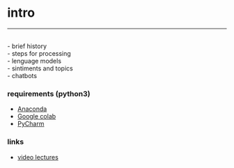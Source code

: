 # intro
----
<br>
- brief history <br>
- steps for processing <br>
- lenguage models<br> 
- sintiments and topics <br>
- chatbots <br>

### requirements (python3)
- [Anaconda](https://www.anaconda.com/) <br>
- [Google colab](https://colab.research.google.com/notebooks/intro.ipynb) <br>
- [PyCharm](https://www.jetbrains.com/ru-ru/pycharm/)

### links 
- [video lectures](https://youtu.be/kuLDjO8-2HM)

